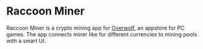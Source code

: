 # Raccoon Miner

Raccoon Miner is a crypto mining app for [Overwolf](https://www.overwolf.com/), an appstore for PC games.
The app connects miner like for different currencies to mining pools with a smart UI.
